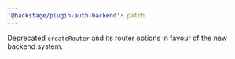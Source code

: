 ```yaml
---
'@backstage/plugin-auth-backend': patch
---
```


Deprecated `createRouter` and its router options in favour of the new backend system.
